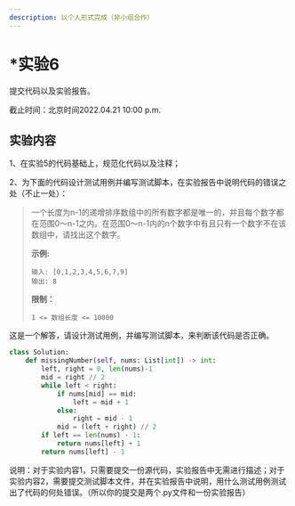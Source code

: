 ```yaml
---
description: 以个人形式完成（非小组合作）
---
```


# \*实验6

提交代码以及实验报告。

截止时间：北京时间2022.04.21 10:00 p.m.

## 实验内容

1、在实验5的代码基础上，规范化代码以及注释；

2、为下面的代码设计测试用例并编写测试脚本，在实验报告中说明代码的错误之处（不止一处）：

> 一个长度为n-1的递增排序数组中的所有数字都是唯一的，并且每个数字都在范围0～n-1之内。在范围0～n-1内的n个数字中有且只有一个数字不在该数组中，请找出这个数字。
>
> **示例:**
>
> ```
> 输入: [0,1,2,3,4,5,6,7,9]
> 输出: 8
> ```
>
> **限制：**
>
> `1 <= 数组长度 <= 10000`

这是一个解答，请设计测试用例，并编写测试脚本，来判断该代码是否正确。

```python
class Solution:
    def missingNumber(self, nums: List[int]) -> int:
        left, right = 0, len(nums)-1
        mid = right // 2
        while left < right:
            if nums[mid] == mid:
                left = mid + 1
            else:
                right = mid - 1
            mid = (left + right) // 2
        if left == len(nums) - 1:
            return nums[left] + 1
        return nums[left] - 1
```

说明：对于实验内容1，只需要提交一份源代码，实验报告中无需进行描述；对于实验内容2，需要提交测试脚本文件，并在实验报告中说明，用什么测试用例测试出了代码的何处错误。（所以你的提交是两个.py文件和一份实验报告）
